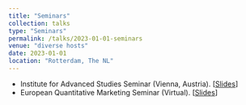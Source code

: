 ```yaml
---
title: "Seminars"
collection: talks
type: "Seminars"
permalink: /talks/2023-01-01-seminars
venue: "diverse hosts"
date: 2023-01-01
location: "Rotterdam, The NL"
---
```


* Institute for Advanced Studies Seminar (Vienna, Austria). [[Slides](/files/IHS_SeminarSeries.pdf)]
* European Quantitative Marketing Seminar (Virtual). [[Slides](/files/EQMS.pdf)]
